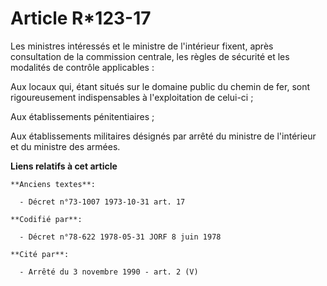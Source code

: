 # Article R*123-17

Les ministres intéressés et le ministre de l'intérieur fixent, après consultation de la commission centrale, les règles de
sécurité et les modalités de contrôle applicables :

Aux locaux qui, étant situés sur le domaine public du chemin de fer, sont rigoureusement indispensables à l'exploitation de
celui-ci ;

Aux établissements pénitentiaires ;

Aux établissements militaires désignés par arrêté du ministre de l'intérieur et du ministre des armées.

**Liens relatifs à cet article**

	**Anciens textes**:

	  - Décret n°73-1007 1973-10-31 art. 17

	**Codifié par**:

	  - Décret n°78-622 1978-05-31 JORF 8 juin 1978

	**Cité par**:

	  - Arrêté du 3 novembre 1990 - art. 2 (V)
